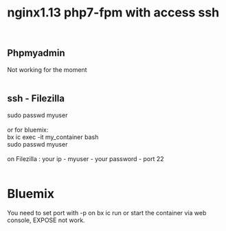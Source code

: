 <h1> nginx1.13 php7-fpm with access ssh</h1>
<br>
<h2>Phpmyadmin</h2>
Not working for the moment<br>
<br>
<h2>ssh - Filezilla</h2>
sudo passwd myuser<br>
<br>
or for bluemix:<br>
bx ic exec -it my_container bash<br>
sudo passwd myuser<br>
<br>
on Filezilla : your ip - myuser - your password - port 22<br><br>

<h1> Bluemix</h1>
You need to set port with -p on bx ic run or start the container via web console, EXPOSE not work.
